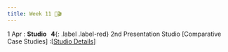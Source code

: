 ```yaml
---
title: Week 11 🎤🎬
---
```


1 Apr
: **Studio &nbsp; 4**{: .label .label-red} 2nd Presentation Studio [Comparative Case Studies]
  :[[Studio Details](https://xiaoganghe.github.io/InVEST-Cities-in-Nature/studio/studio-4)] 
